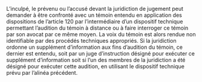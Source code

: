 L’inculpé, le prévenu ou l’accusé devant la juridiction de jugement peut demander à être confronté avec un témoin entendu en application des dispositions de l’article 120 par l’intermédiaire d’un dispositif technique permettant l’audition du témoin à distance ou à faire interroger ce témoin par son avocat par ce même moyen. La voix du témoin est alors rendue non identifiable par des procédés techniques appropriés.
Si la juridiction ordonne un supplément d’information aux fins d’audition du témoin, ce dernier est entendu, soit par un juge d’instruction désigné pour exécuter ce supplément d’information soit si l’un des membres de la juridiction a été désigné pour exécuter cette audition, en utilisant le dispositif technique prévu par l’alinéa précédent.